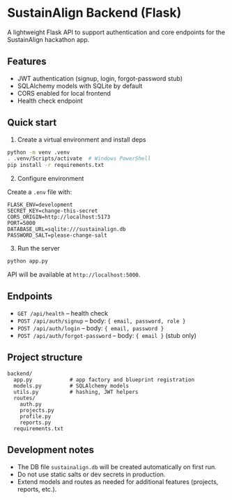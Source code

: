 # SustainAlign Backend (Flask)

A lightweight Flask API to support authentication and core endpoints for the SustainAlign hackathon app.

## Features
- JWT authentication (signup, login, forgot-password stub)
- SQLAlchemy models with SQLite by default
- CORS enabled for local frontend
- Health check endpoint

## Quick start

1. Create a virtual environment and install deps

```bash
python -m venv .venv
. .venv/Scripts/activate  # Windows PowerShell
pip install -r requirements.txt
```

2. Configure environment

Create a `.env` file with:

```
FLASK_ENV=development
SECRET_KEY=change-this-secret
CORS_ORIGIN=http://localhost:5173
PORT=5000
DATABASE_URL=sqlite:///sustainalign.db
PASSWORD_SALT=please-change-salt
```

3. Run the server

```bash
python app.py
```

API will be available at `http://localhost:5000`.

## Endpoints

- `GET /api/health` – health check
- `POST /api/auth/signup` – body: `{ email, password, role }`
- `POST /api/auth/login` – body: `{ email, password }`
- `POST /api/auth/forgot-password` – body: `{ email }` (stub only)

## Project structure
```
backend/
  app.py            # app factory and blueprint registration
  models.py         # SQLAlchemy models
  utils.py          # hashing, JWT helpers
  routes/
    auth.py
    projects.py
    profile.py
    reports.py
  requirements.txt
```

## Development notes
- The DB file `sustainalign.db` will be created automatically on first run.
- Do not use static salts or dev secrets in production.
- Extend models and routes as needed for additional features (projects, reports, etc.).
